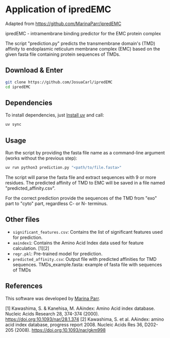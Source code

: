# Application of ipredEMC
Adapted from https://github.com/MarinaParr/ipredEMC

ipredEMC - intramembrane binding predictor for the EMC protein complex

The script "prediction.py" predicts the transmembrane domain's (TMD) affinity to endoplasmic reticulum membrane complex (EMC) based on the given fasta file containing protein sequences of TMDs.


## Download & Enter
```bash
git clone https://github.com/JosuaCarl/ipredEMC
cd ipredEMC
```

## Dependencies
To install dependencies, just [Install uv](https://docs.astral.sh/uv/getting-started/installation/) and call:

```bash
uv sync
```

## Usage

Run the script by providing the fasta file name as a command-line argument (works without the previous step): 

```bash
uv run python3 prediction.py "<path/to/file.fasta>"
```

The script will parse the fasta file and extract sequences with 9 or more residues. The predicted affinity of TMD to EMC will be saved in a file named "predicted_affinity.csv". 

For the correct prediction provide the sequences of the TMD from "exo" part to "cyto" part, regardless C- or N- terminus. 
    
## Other files
- `significant_features.csv`: Contains the list of significant features used for prediction.
- `aaindex1`: Contains the Amino Acid Index data used for feature calculation. [1][2]
- `regr.pkl`: Pre-trained model for prediction.
- `predicted_affinity.csv`: Output file with predicted affinities for TMD sequences.
TMDs_example.fasta: example of fasta file with sequences of TMDs

## References
This software was developed by [Marina Parr](https://github.com/MarinaParr).

[1] Kawashima, S. & Kanehisa, M. AAindex: Amino Acid index database. Nucleic Acids Research 28, 374-374 (2000). https://doi.org:10.1093/nar/28.1.374
[2] Kawashima, S. et al. AAindex: amino acid index database, progress report 2008. Nucleic Acids Res 36, D202-205 (2008). https://doi.org:10.1093/nar/gkm998




